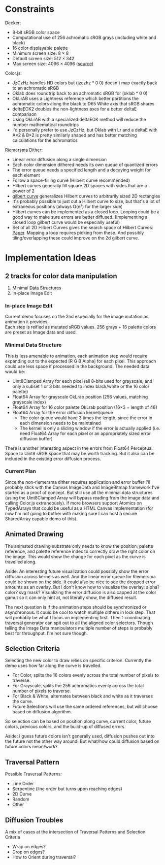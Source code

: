 # Constraints

Decker:

- 8-bit sRGB color space
- Computational use of 256 achromatic sRGB grays (including white and black)
- 16 color displayable palette
- Minimum screen size: 8 × 8
- Default screen size: 512 × 342
- Max screen size: 4096 × 4096 ([source](https://itch.io/post/8397942))

Color.js:

- JzCzHz handles HD colors but (jzczhz \* 0 0) doesn't map exactly back to an achromatic sRGB
- Oklab does roundtrip back to an achromatic sRGB for (oklab \* 0 0)
- OkLrAB uses a Lightness reference which better partitions the achromatic colors along the black to D65 White axis that sRGB shares
- deltaEOK2 doubles the non-lightness axes for a better deltaE comparison
- Using OkLrAB with a specialized deltaEOK method will reduce the number mathematical roundtrips
- I'd personally prefer to use JzCzHz, but Oklab with Lr and a deltaE with A×2 & B×2 is pretty similarly shaped and has better matching calculations for the achromatics

Riemersma Dither:

- Linear error diffusion along a single dimension
- Each color dimension dithered needs its own queue of quantized errors
- The error queue needs a specified length and a decaying weight for each element
- Follow a space-filling curve (Hilbert curve recommended)
- Hilbert curves generally fill square 2D spaces with sides that are a power of 2
- [gilbert curve](https://github.com/jakubcerveny/gilbert) generalizes Hilbert curves to arbitrarily sized 2D rectangles
- It's probably possible to just cut a Hilbert curve to size, but that's a lot of extraneous positions (always O(n²) for the larger side)
- Hilbert curves can be implemented as a closed loop. Looping could be a good way to make sure errors are better diffused. (Implementing a closed loop gilbert curve would be especially useful)
- Set of all 2D Hilbert Curves gives the search space of Hilbert Curves: [Paper](https://www.researchgate.net/publication/318662438_Hilbert_curves_in_two_dimensions). Mapping a loop requires picking from these. And possibly tiling/overlapping these could improve on the 2d gilbert curve.

# Implementation Ideas

## 2 tracks for color data manipulation

1. Minimal Data Structures
2. In-place Image Edit

### In-place Image Edit

Current demo focuses on the 2nd especially for the image mutation as animation it provides.  
Each step is reified as mutated sRGB values. 256 grays + 16 palette colors are preset as Image data and used.

### Minimal Data Structure

This is less amenable to animation, each animation step would require expanding out to the expected [R G B Alpha] for each pixel. This approach could use less space if processed in the background. The needed data would be:

- Uint8Clamped Array for each pixel (all 8-bits used for grayscale, and only a subset 1 or 3 bits needed to index black/white or the 16 color palette)
- Float64 Array for grayscale OkLrab position (256 values, matching grayscale index)
- Float64 Array for 16 color palette OkLrab position (16×3 = length of 48)
- Float64 Array for the error diffusion kernel/queue
  - The color queue would have 3 times the length, since the error in each dimension needs to be maintained
  - The kernel is only a sliding window if the error is actually applied (i.e. need Float64 Array for each pixel or an appropriately sized error diffusion buffer)

There is another interesting aspect in the errors from Float64 Perceptual Space to Uint8 sRGB space that may be worth tracking. But it also can be included in the existing error diffusion process.

### Current Plan

Since the non-riemersma dither requires application and error buffer I'll probably stick with the Canvas ImageData and ImageBitmap framework I've started as a proof of concept. But still use all the minimal data structures (using the Uint8Clamped Array will bypass reading from the image data and calling Color.js extraneously). If more browsers support Atomics on TypedArrays that could be useful as a HTML Canvas implementation (for now I'm not going to bother with making sure I can host a secure SharedArray capable demo of this).

## Animated Drawing

The animated drawing substrate only needs to know the position, palette reference, and palette reference index to correctly draw the right color on the image. This would show the change for each pixel as the curve is travelled along.

Aside: An interesting future visualization could possibly show the error diffusion across kernels as well. And the linear error queue for Riemersma could be shown on the side. It could also be nice to see the dropped error amounts as an overlay. But I don't know how to visualize the overlay: alpha? color? svg mask? Visualizing the error diffusion is also capped at the color gamut so it can only hint at, not literally show, the diffused result.

The next question is if the animation steps should be synchronized or asynchronous. It could be cool to watch multiple dithers in lock step. That will probably be what I focus on implementing first. Then 1 coordinating traversal generator can spit out to all the aligned color selectors. Though telling the Image Data manipulators multiple number of steps is probably best for throughput. I'm not sure though.

## Selection Criteria

Selecting the new color to draw relies on specific criteron. Currently the demo uses how far along the curve is travelled.

- For Color, splits the 16 colors evenly across the total number of pixels to traverse.
- For Grayscale, splits the 256 achromatics evenly across the total number of pixels to traverse.
- For Black & White, alternates between black and white as it traverses the curve.
- Future Selections will use the same ordered references, but will choose based on diffusion algorithm.

So selection can be based on position along curve, current color, future colors, previous colors, and the build-up of diffused errors.

Aside: I guess future colors isn't generally used, diffusion pushes out into the future not the other way around. But what/how could diffusion based on future colors mean/work?

## Traversal Pattern

Possible Traversal Patterns:

- Line Order
- Serpentine (line order but turns upon reaching edges)
- 2D Curve
- Random
- Other

## Diffusion Troubles

A mix of cases at the intersection of Traversal Patterns and Selection Criteria

- Wrap on edges?
- Drop on edges?
- How to Orient during traversal?
